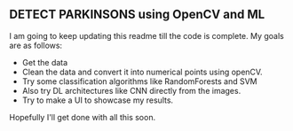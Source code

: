 ## DETECT PARKINSONS using OpenCV and ML

I am going to keep updating this readme till the code is complete. My goals are as follows:

- Get the data 
- Clean the data and convert it into numerical points using openCV.
- Try some classification algorithms like RandomForests and SVM
- Also try DL architectures like CNN directly from the images. 
- Try to make a UI to showcase my results. 


Hopefully I'll get done with all this soon. 